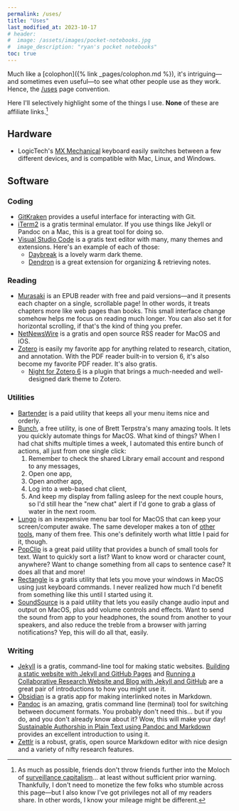 ```yaml
---
permalink: /uses/
title: "Uses"
last_modified_at: 2023-10-17
# header: 
#  image: /assets/images/pocket-notebooks.jpg
#  image_description: "ryan's pocket notebooks"
toc: true
---
```


Much like a [colophon]({% link _pages/colophon.md %}), it's intriguing—and sometimes even useful—to see what other people use as they work. Hence, the [/uses](https://uses.tech/) page convention.  

Here I'll selectively highlight some of the things I use. **None** of these are affiliate links.[^sc]  

[^sc]: As much as possible, friends don't throw friends further into the Moloch of [surveillance capitalism](https://theconversation.com/explainer-what-is-surveillance-capitalism-and-how-does-it-shape-our-economy-119158)… at least without sufficient prior warning. Thankfully, I don't need to monetize the few folks who stumble across this page—but I also know I've got privileges not all of my readers share. In other words, I know your mileage might be different.  

## Hardware  

- LogicTech's [MX Mechanical](https://www.logitech.com/en-us/products/keyboards/mx-mechanical.html) keyboard easily switches between a few different devices, and is compatible with Mac, Linux, and Windows.  

## Software  

### Coding  

- [GitKraken](https://www.gitkraken.com/) provides a useful interface for interacting with Git.  
- [iTerm2](https://iterm2.com/) is a gratis terminal emulator. If you use things like Jekyll or Pandoc on a Mac, this is a great tool for doing so.   
- [Visual Studio Code](https://code.visualstudio.com/) is a gratis text editor with many, many themes and extensions. Here's an example of each of those:  
    - [Daybreak](https://daybreaktheme.com/) is a lovely warm dark theme.  
    - [Dendron](https://wiki.dendron.so/) is a great extension for organizing & retrieving notes.  

### Reading  

- [Murasaki](https://genjiapp.com/mac/murasaki/index_en.html) is an EPUB reader with free and paid versions—and it presents each chapter on a single, scrollable page! In other words, it treats chapters more like web pages than books. This small interface change somehow helps me focus on reading much longer. You can also set it for horizontal scrolling, if that's the kind of thing you prefer.  
- [NetNewsWire](https://netnewswire.com/) is a gratis and open source RSS reader for MacOS and iOS.  
- [Zotero](https://www.zotero.org/) is easily my favorite app for anything related to research, citation, and annotation. With the PDF reader built-in to version 6, it's also become my favorite PDF reader. It's also gratis.  
    - [Night for Zotero 6](https://github.com/tefkah/zotero-night) is a plugin that brings a much-needed and well-designed dark theme to Zotero.  

### Utilities  

- [Bartender](https://www.macbartender.com/Bartender5/) is a paid utility that keeps all your menu items nice and orderly.  
- [Bunch](https://bunchapp.co/), a free utility, is one of Brett Terpstra's many amazing tools. It lets you quickly automate things for MacOS. What kind of things? When I had chat shifts multiple times a week, I automated this entire bunch of actions, all just from one single click:  
    1. Remember to check the shared Library email account and respond to any messages,
    2. Open one app,
    3. Open another app,
    4. Log into a web-based chat client,
    5. And keep my display from falling asleep for the next couple hours, so I'd still hear the "new chat" alert if I'd gone to grab a glass of water in the next room.  
- [Lungo](https://sindresorhus.com/lungo) is an inexpensive menu bar tool for MacOS that can keep your screen/computer awake. The same developer makes a ton of [other tools](https://sindresorhus.com/apps), many of them free. This one's definitely worth what little I paid for it, though.  
- [PopClip](https://www.popclip.app/) is a great paid utility that provides a bunch of small tools for text. Want to quickly sort a list? Want to know word or character count, anywhere? Want to change something from all caps to sentence case? It does all that and more!  
- [Rectangle](https://rectangleapp.com/) is a gratis utility that lets you move your windows in MacOS using just keyboard commands. I never realized how much I'd benefit from something like this until I started using it.  
- [SoundSource](https://rogueamoeba.com/soundsource/) is a paid utility that lets you easily change audio input and output on MacOS, plus add volume controls and effects. Want to send the sound from app to your headphones, the sound from another to your speakers, and also reduce the treble from a browser with jarring notifications? Yep, this will do all that, easily.  

### Writing  

- [Jekyll](https://jekyllrb.com/) is a gratis, command-line tool for making static websites. [Building a static website with Jekyll and GitHub Pages](https://programminghistorian.org/en/lessons/building-static-sites-with-jekyll-github-pages) and [Running a Collaborative Research Website and Blog with Jekyll and GitHub](https://programminghistorian.org/en/lessons/collaborative-blog-with-jekyll-github) are a great pair of introductions to how you might use it.  
- [Obsidian](https://obsidian.md/) is a gratis app for making interlinked notes in Markdown.  
- [Pandoc](https://pandoc.org/) is an amazing, gratis command line (terminal) tool for switching between document formats. You probably don't need this… but if you do, and you don't already know about it? Wow, this will make your day! [Sustainable Authorship in Plain Text using Pandoc and Markdown](https://programminghistorian.org/en/lessons/sustainable-authorship-in-plain-text-using-pandoc-and-markdown) provides an excellent introduction to using it.  
- [Zettlr](https://www.zettlr.com/) is a robust, gratis, open source Markdown editor with nice design and a variety of nifty research features.  